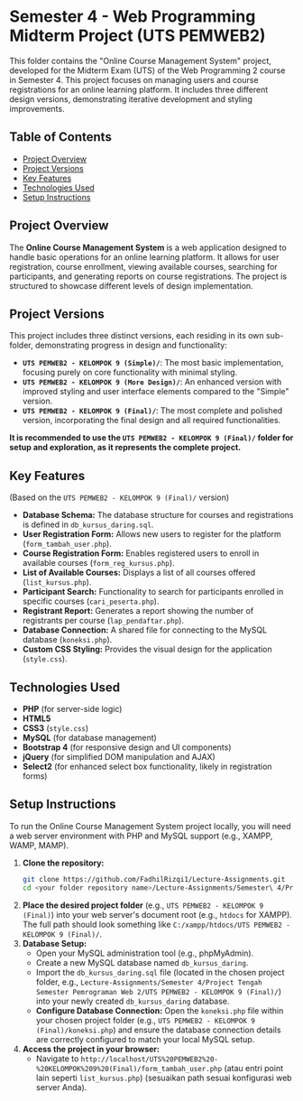 # Semester 4 - Web Programming Midterm Project (UTS PEMWEB2)

This folder contains the "Online Course Management System" project, developed for the Midterm Exam (UTS) of the Web Programming 2 course in Semester 4. This project focuses on managing users and course registrations for an online learning platform. It includes three different design versions, demonstrating iterative development and styling improvements.

## Table of Contents

- [Project Overview](#project-overview)
- [Project Versions](#project-versions)
- [Key Features](#key-features)
- [Technologies Used](#technologies-used)
- [Setup Instructions](#setup-instructions)

## Project Overview

The **Online Course Management System** is a web application designed to handle basic operations for an online learning platform. It allows for user registration, course enrollment, viewing available courses, searching for participants, and generating reports on course registrations. The project is structured to showcase different levels of design implementation.

## Project Versions

This project includes three distinct versions, each residing in its own sub-folder, demonstrating progress in design and functionality:

-   **`UTS PEMWEB2 - KELOMPOK 9 (Simple)/`**: The most basic implementation, focusing purely on core functionality with minimal styling.
-   **`UTS PEMWEB2 - KELOMPOK 9 (More Design)/`**: An enhanced version with improved styling and user interface elements compared to the "Simple" version.
-   **`UTS PEMWEB2 - KELOMPOK 9 (Final)/`**: The most complete and polished version, incorporating the final design and all required functionalities.

**It is recommended to use the `UTS PEMWEB2 - KELOMPOK 9 (Final)/` folder for setup and exploration, as it represents the complete project.**

## Key Features

(Based on the `UTS PEMWEB2 - KELOMPOK 9 (Final)/` version)

-   **Database Schema:** The database structure for courses and registrations is defined in `db_kursus_daring.sql`.
-   **User Registration Form:** Allows new users to register for the platform (`form_tambah_user.php`).
-   **Course Registration Form:** Enables registered users to enroll in available courses (`form_reg_kursus.php`).
-   **List of Available Courses:** Displays a list of all courses offered (`list_kursus.php`).
-   **Participant Search:** Functionality to search for participants enrolled in specific courses (`cari_peserta.php`).
-   **Registrant Report:** Generates a report showing the number of registrants per course (`lap_pendaftar.php`).
-   **Database Connection:** A shared file for connecting to the MySQL database (`koneksi.php`).
-   **Custom CSS Styling:** Provides the visual design for the application (`style.css`).

## Technologies Used

* **PHP** (for server-side logic)
* **HTML5**
* **CSS3** (`style.css`)
* **MySQL** (for database management)
* **Bootstrap 4** (for responsive design and UI components)
* **jQuery** (for simplified DOM manipulation and AJAX)
* **Select2** (for enhanced select box functionality, likely in registration forms)

## Setup Instructions

To run the Online Course Management System project locally, you will need a web server environment with PHP and MySQL support (e.g., XAMPP, WAMP, MAMP).

1.  **Clone the repository:**
    ```bash
    git clone https://github.com/FadhilRizqi1/Lecture-Assignments.git
    cd <your folder repository name>/Lecture-Assignments/Semester\ 4/Project\ Tengah\ Semester\ Pemrograman\ Web\ 2/
    ```
2.  **Place the desired project folder** (e.g., `UTS PEMWEB2 - KELOMPOK 9 (Final)`) into your web server's document root (e.g., `htdocs` for XAMPP). The full path should look something like `C:/xampp/htdocs/UTS PEMWEB2 - KELOMPOK 9 (Final)/`.
3.  **Database Setup:**
    * Open your MySQL administration tool (e.g., phpMyAdmin).
    * Create a new MySQL database named `db_kursus_daring`.
    * Import the `db_kursus_daring.sql` file (located in the chosen project folder, e.g., `Lecture-Assignments/Semester 4/Project Tengah Semester Pemrograman Web 2/UTS PEMWEB2 - KELOMPOK 9 (Final)/`) into your newly created `db_kursus_daring` database.
    * **Configure Database Connection:** Open the `koneksi.php` file within your chosen project folder (e.g., `UTS PEMWEB2 - KELOMPOK 9 (Final)/koneksi.php`) and ensure the database connection details are correctly configured to match your local MySQL setup.
4.  **Access the project in your browser:**
    * Navigate to `http://localhost/UTS%20PEMWEB2%20-%20KELOMPOK%209%20(Final)/form_tambah_user.php` (atau entri point lain seperti `list_kursus.php`) (sesuaikan path sesuai konfigurasi web server Anda).
